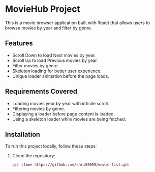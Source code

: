 # MovieHub Project

This is a movie browser application built with React that allows users to browse movies by year and filter by genre.

## Features
- Scroll Down to load Next movies by year.
- Scroll Up to load Previous movies by year.
- Filter movies by genre.
- Skeleton loading for better user experience.
- Unique loader animation before the page loads.

## Requirements Covered
- Loading movies year by year with infinite scroll.
- Filtering movies by genre.
- Displaying a loader before page content is loaded.
- Using a skeleton loader while movies are being fetched.


## Installation

To run this project locally, follow these steps:

1. Clone the repository:
   ```bash
   git clone https://github.com/shri80055/movie-list.git
